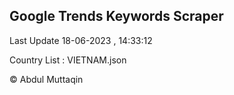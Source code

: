 

## Google Trends Keywords Scraper 
 
Last Update 18-06-2023 , 14:33:12

Country List :
VIETNAM.json



© Abdul Muttaqin 
